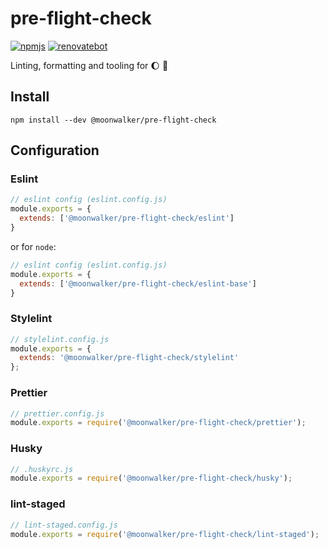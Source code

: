 # pre-flight-check

[![npmjs](https://img.shields.io/npm/v/@moonwalker/pre-flight-check.svg)](https://www.npmjs.com/package/@moonwalker/pre-flight-check)
[![renovatebot](https://badges.renovateapi.com/github/moonwalker/pre-flight-check)](https://renovatebot.com/dashboard#github/moonwalker/pre-flight-check)

Linting, formatting and tooling for :moon: :walking:

## Install

```shell
npm install --dev @moonwalker/pre-flight-check
```

## Configuration

### Eslint

```js
// eslint config (eslint.config.js)
module.exports = {
  extends: ['@moonwalker/pre-flight-check/eslint']
}
```

or for `node`:

```js
// eslint config (eslint.config.js)
module.exports = {
  extends: ['@moonwalker/pre-flight-check/eslint-base']
}
```

### Stylelint

```js
// stylelint.config.js
module.exports = {
  extends: '@moonwalker/pre-flight-check/stylelint'
};
```

### Prettier

```js
// prettier.config.js
module.exports = require('@moonwalker/pre-flight-check/prettier');
```

### Husky

```js
// .huskyrc.js
module.exports = require('@moonwalker/pre-flight-check/husky');
```

### lint-staged
```js
// lint-staged.config.js
module.exports = require('@moonwalker/pre-flight-check/lint-staged');
```
